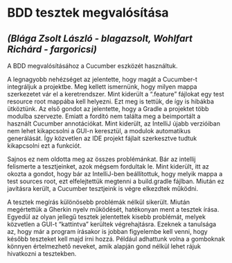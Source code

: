 # BDD tesztek megvalósítása  
## _(Blága Zsolt László - blagazsolt, Wohlfart Richárd - fargoricsi)_

A BDD megvalósításához a Cucumber eszközét használtuk.
 
A legnagyobb nehézséget az jelentette, hogy magát a Cucumber-t integráljuk a projektbe. Meg kellett ismernünk, hogy milyen mappa szerkezetet vár el a keretrendszer. Mint kiderült a “.feature” fájlokat egy test resource root mappába kell helyezni. Ezt meg is tettük, de így is hibákba ütköztünk. Az első gondot az jelentette, hogy a Gradle a projektet több modulba szervezte. Emiatt a fordító nem találta meg a beimportált a használt Cucumber annotációkat. Mint kiderült, az IntelliJ újabb verzióiban nem lehet kikapcsolni a GUI-n keresztül, a modulok automatikus generálását. Így közvetlen az IDE projekt fájlait szerkesztve tudtuk kikapcsolni ezt a funkciót.  

Sajnos ez nem oldotta meg az összes problémánkat. Bár az intellij felismerte a tesztjeinket, azok mégsem fordultak le. Mint kiderült, itt az okozta a gondot, hogy bár az IntelliJ-ben beállítottuk, hogy melyik mappa a test sources root, ezt elfelejtettük megtenni a build.gradle fájlban. Miután ez javításra került, a Cucumber tesztjeink is végre elkezdtek működni. 

A tesztek megírás különösebb problémák nélkül sikerült. Miután megértettük a Gherkin nyelv működését, hatékonyan ment a tesztek írása. Egyedül az olyan jellegű tesztek jelentettek kisebb problémát, melyek közvetlen a GUI-t “kattintva” kerültek végrehajtásra. Ezeknek a tanulsága az, hogy már a program írásakor is jobban figyelembe kell venni, hogy később teszteket kell majd írni hozzá. Például adhattunk volna a gomboknak könnyen értelmezhető neveket, amik alapján gond nélkül lehet rájuk hivatkozni a tesztekben. 
